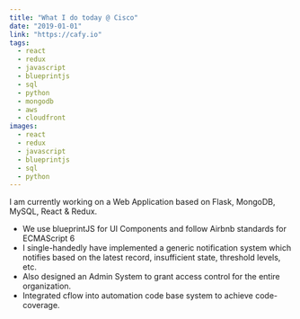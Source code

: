 ```yaml
---
title: "What I do today @ Cisco"
date: "2019-01-01"
link: "https://cafy.io"
tags:  
  - react
  - redux
  - javascript
  - blueprintjs
  - sql
  - python
  - mongodb
  - aws
  - cloudfront
images:  
  - react
  - redux
  - javascript
  - blueprintjs
  - sql
  - python
---
```


I am currently working on a Web Application based on Flask, MongoDB, MySQL, React & Redux.

- We use blueprintJS for UI Components and follow Airbnb standards for ECMAScript 6
- I single-handedly have implemented a generic notification system which notifies based on the latest record, insufficient
  state, threshold levels, etc.
- Also designed an Admin System to grant access control for the entire organization.
- Integrated cflow into automation code base system to achieve code-coverage.
